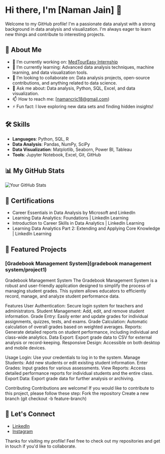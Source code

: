 # Hi there, I'm [Naman Jain] 👋

Welcome to my GitHub profile! I'm a passionate data analyst with a strong background in data analysis and visualization. I'm always eager to learn new things and contribute to interesting projects.

## 🚀 About Me

- 🔭 I’m currently working on: [MedTourEasy Internship](https://github.com/yourusername/medtoureasy-internship)
- 🌱 I’m currently learning: Advanced data analysis techniques, machine learning, and data visualization tools.
- 👯 I’m looking to collaborate on: Data analysis projects, open-source contributions, and anything related to data science.
- 💬 Ask me about: Data analysis, Python, SQL, Excel, and data visualization.
- 📫 How to reach me: [namancric18@gmail.com)
- ⚡ Fun fact: I love exploring new data sets and finding hidden insights!

## 🛠 Skills

- **Languages**: Python, SQL, R
- **Data Analysis**: Pandas, NumPy, SciPy
- **Data Visualization**: Matplotlib, Seaborn, Power BI, Tableau
- **Tools**: Jupyter Notebook, Excel, Git, GitHub

## 📊 My GitHub Stats

![Your GitHub Stats](https://github-readme-stats.vercel.app/api?username=yourusername&show_icons=true&theme=radical)

## 📝 Certifications

- Career Essentials in Data Analysis by Microsoft and LinkedIn
- Learning Data Analytics: Foundations | LinkedIn Learning
- Introduction to Career Skills in Data Analytics | LinkedIn Learning
- Learning Data Analytics Part 2: Extending and Applying Core Knowledge | LinkedIn Learning

## 🌟 Featured Projects

### [Gradebook Management System](gradebook management system/project1)
Gradebook Management System
The Gradebook Management System is a robust and user-friendly application designed to simplify the process of managing student grades. 
This system allows educators to efficiently record, manage, and analyze student performance data.

Features
User Authentication: Secure login system for teachers and administrators.
Student Management: Add, edit, and remove student information.
Grade Entry: Easily enter and update grades for individual assignments, quizzes, tests, and exams.
Grade Calculation: Automatic calculation of overall grades based on weighted averages.
Reports: Generate detailed reports on student performance, including individual and class-wide analytics.
Data Export: Export grade data to CSV for external analysis or record-keeping.
Responsive Design: Accessible on both desktop and mobile devices.

Usage
Login: Use your credentials to log in to the system.
Manage Students: Add new students or edit existing student information.
Enter Grades: Input grades for various assessments.
View Reports: Access detailed performance reports for individual students and the entire class.
Export Data: Export grade data for further analysis or archiving.

Contributing
Contributions are welcome! If you would like to contribute to this project, please follow these step:
Fork the repository
Create a new branch (git checkout -b feature-branch)


## 🤝 Let's Connect

- [LinkedIn](https://www.linkedin.com/in/yourusername)
- [Instagram](namanjan723)

Thanks for visiting my profile! Feel free to check out my repositories and get in touch if you'd like to collaborate.

